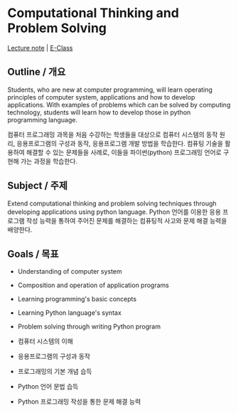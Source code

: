 # Computational Thinking and Problem Solving

[Lecture note](https://drive.google.com/open?id=1wkMYxJPlmwwnhrLD4N_KMPqJi-Zew-hB0yQusaA2d1U "Google Docs") | 
[E-Class](https://eclass3.cau.ac.kr/courses/12135)

## Outline / 개요
Students, who are new at computer programming, will learn operating principles of computer system, applications and how to develop applications. With examples of problems which can be solved by computing technology, students will learn how to develop those in python programming language.

컴퓨터 프로그래밍 과목을 처음 수강하는 학생들을 대상으로 컴퓨터 시스템의 동작 원리, 응용프로그램의 구성과 동작, 응용프로그램 개발 방법을 학습한다. 컴퓨팅 기술을 활용하여 해결할 수 있는 문제들을 사례로, 이들을 파이썬(python) 프로그래밍 언어로 구현해 가는 과정을 학습한다.

## Subject / 주제
Extend computational thinking and problem solving techniques through developing applications using python language.
Python 언어를 이용한 응용 프로그램 작성 능력을 통하여 주어진 문제를 해결하는 컴퓨팅적 사고와 문제 해결 능력을 배양한다.

## Goals / 목표
- Understanding of computer system
- Composition and operation of application programs
- Learning programming's basic concepts
- Learning Python language's syntax
- Problem solving through writing Python program

- 컴퓨터 시스템의 이해
- 응용프로그램의 구성과 동작
- 프로그래밍의 기본 개념 습득
- Python 언어 문법 습득
- Python 프로그래밍 작성을 통한 문제 해결 능력
